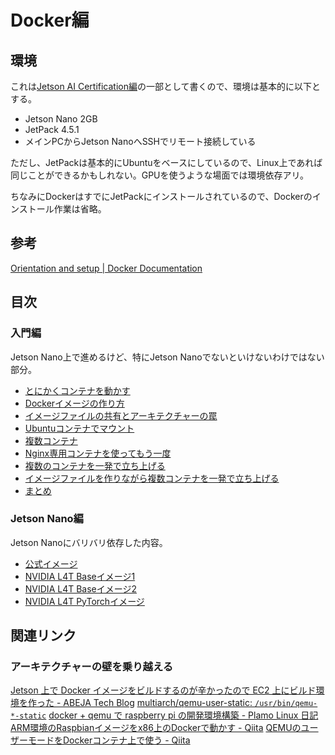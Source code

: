 # Docker編

## 環境

これは[Jetson AI Certification編](../jetsoncert/)の一部として書くので、環境は基本的に以下とする。

* Jetson Nano 2GB
* JetPack 4.5.1
* メインPCからJetson NanoへSSHでリモート接続している

ただし、JetPackは基本的にUbuntuをベースにしているので、Linux上であれば同じことができるかもしれない。GPUを使うような場面では環境依存アリ。

ちなみにDockerはすでにJetPackにインストールされているので、Dockerのインストール作業は省略。

## 参考

[Orientation and setup | Docker Documentation](https://docs.docker.com/get-started/)

## 目次

### 入門編

Jetson Nano上で進めるけど、特にJetson Nanoでないといけないわけではない部分。

* [とにかくコンテナを動かす](getting_started.html)
* [Dockerイメージの作り方](create_an_image.html)
* [イメージファイルの共有とアーキテクチャーの罠](share_the_image.html)
* [Ubuntuコンテナでマウント](mount_in_ubuntu.html)
* [複数コンテナ](multi_containers.html)
* [Nginx専用コンテナを使ってもう一度](specific_container.html)
* [複数のコンテナを一発で立ち上げる](docker_compose.html)
* [イメージファイルを作りながら複数コンテナを一発で立ち上げる](docker_compose_with_dockerfile.html)
* [まとめ](matome1.html)

### Jetson Nano編

Jetson Nanoにバリバリ依存した内容。

* [公式イメージ](jetson_containers.html)
* [NVIDIA L4T Baseイメージ1](l4t_base1.html)
* [NVIDIA L4T Baseイメージ2](l4t_base2.html)
* [NVIDIA L4T PyTorchイメージ](pytorch_container.html)

## 関連リンク

### アーキテクチャーの壁を乗り越える

[Jetson 上で Docker イメージをビルドするのが辛かったので EC2 上にビルド環境を作った - ABEJA Tech Blog](https://tech-blog.abeja.asia/entry/environment-of-building-docker-image-for-jetson)
[multiarch/qemu-user-static: `/usr/bin/qemu-*-static`](https://github.com/multiarch/qemu-user-static)
[docker + qemu で raspberry pi の開発環境構築 - Plamo Linux 日記](https://toshi-mtk.hatenablog.com/entry/2020/07/20/200643)
[ARM環境のRaspbianイメージをx86上のDockerで動かす - Qiita](https://qiita.com/hishi/items/61652e2d9755e17630de)
[QEMUのユーザーモードをDockerコンテナ上で使う - Qiita](https://qiita.com/FGtatsuro/items/c5dd8fdb028fe8948c2e)

